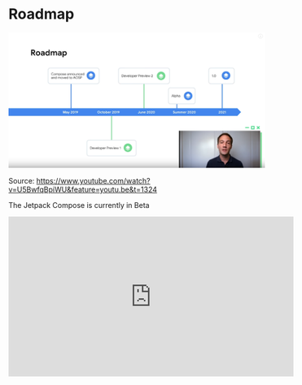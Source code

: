 # Roadmap

<p align="left">
  <img src ="../../images/general/Roadmap.png"   />
</p>

Source: https://www.youtube.com/watch?v=U5BwfqBpiWU&feature=youtu.be&t=1324

The Jetpack Compose is currently in Beta

<iframe width="560" height="315" src="https://www.youtube.com/embed/7T5CY4uz9bY" frameborder="0" allow="accelerometer; autoplay; encrypted-media; gyroscope; picture-in-picture" allowfullscreen></iframe>

